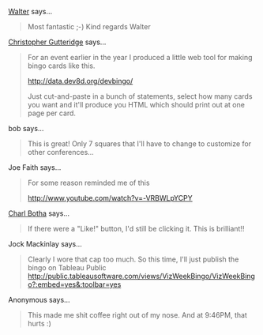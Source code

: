 <a href="http://www.rafelsberger.at" rel="nofollow noopener" target="_blank">Walter</a> says…
>	Most fantastic ;-) Kind regards Walter

<a href="http://blogs.ecs.soton.ac.uk/webteam/" rel="nofollow noopener" target="_blank">Christopher Gutteridge</a> says…
>	For an event earlier in the year I produced a little web tool for making bingo cards like this.
>	
>	http://data.dev8d.org/devbingo/
>	
>	Just cut-and-paste in a bunch of statements, select how many cards you want and it'll produce you HTML which should print out at one page per card.

bob says…
>	This is great! Only 7 squares that I'll have to change to customize for other conferences...

Joe Faith says…
>	For some reason reminded me of this
>	
>	http://www.youtube.com/watch?v=-VRBWLpYCPY
>	

<a href="http://cpbotha.net/" rel="nofollow noopener" target="_blank">Charl Botha</a> says…
>	If there were a "Like!" button, I'd still be clicking it. This is brilliant!!
>	

Jock Mackinlay says…
>	Clearly I wore that cap too much.  So this time, I'll just publish the bingo on Tableau Public http://public.tableausoftware.com/views/VizWeekBingo/VizWeekBingo?:embed=yes&:toolbar=yes

Anonymous says…
>	This made me shit coffee right out of my nose.  And at 9:46PM, that hurts :)
